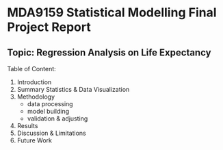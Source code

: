 # MDA9159 Statistical Modelling Final Project Report
## Topic: Regression Analysis on Life Expectancy
Table of Content:
1. Introduction
2. Summary Statistics & Data Visualization
3. Methodology
    - data processing
    - model building
    - validation & adjusting
4. Results
5. Discussion & Limitations
6. Future Work

